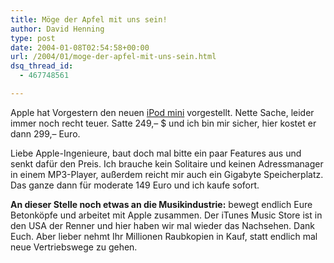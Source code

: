 ```yaml
---
title: Möge der Apfel mit uns sein!
author: David Henning
type: post
date: 2004-01-08T02:54:58+00:00
url: /2004/01/moge-der-apfel-mit-uns-sein.html
dsq_thread_id:
  - 467748561

---
```

Apple hat Vorgestern den neuen [iPod mini][1] vorgestellt. Nette Sache, leider immer noch recht teuer. Satte 249,&#8211; $ und ich bin mir sicher, hier kostet er dann 299,&#8211; Euro.
  
Liebe Apple-Ingenieure, baut doch mal bitte ein paar Features aus und senkt dafür den Preis. Ich brauche kein Solitaire und keinen Adressmanager in einem MP3-Player, außerdem reicht mir auch ein Gigabyte Speicherplatz. Das ganze dann für moderate 149 Euro und ich kaufe sofort.

**An dieser Stelle noch etwas an die Musikindustrie:** bewegt endlich Eure Betonköpfe und arbeitet mit Apple zusammen. Der iTunes Music Store ist in den USA der Renner und hier haben wir mal wieder das Nachsehen. Dank Euch. Aber lieber nehmt Ihr Millionen Raubkopien in Kauf, statt endlich mal neue Vertriebswege zu gehen.

 [1]: http://www.apple.com/ipodmini/